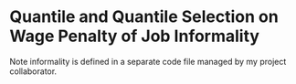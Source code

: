 # Quantile and Quantile Selection on Wage Penalty of Job Informality
Note informality is defined in a separate code file managed by my project collaborator. 
